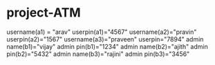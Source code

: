 # project-ATM
username(a1) = "arav"
userpin(a1)="4567"
username(a2)="pravin"
userpin(a2)="1567"
username(a3)="praveen"
userpin="7894"
admin name(b1)="vijay"
admin pin(b1)="1234"
admin name(b2)="ajith"
admin pin(b2)="5432"
admin name(b3)="rajini"
admin pin(b3)="3456"
